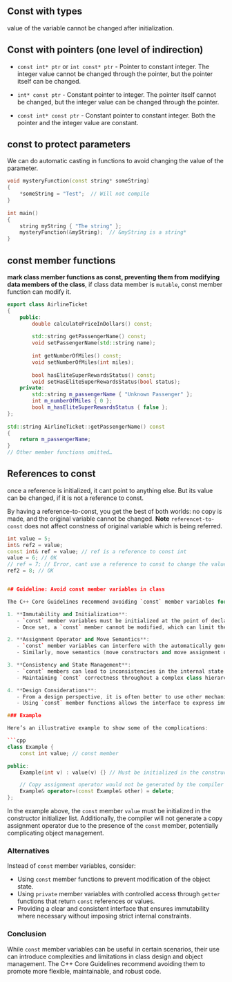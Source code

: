 
## Const with types

value of the variable cannot be changed after initialization.

## Const with pointers (one level of indirection)

- `const int* ptr` or `int const* ptr` - Pointer to constant integer. The integer value cannot be changed through the pointer, but the pointer itself can be changed.

- `int* const ptr` - Constant pointer to integer. The pointer itself cannot be changed, but the integer value can be changed through the pointer.

- `const int* const ptr` - Constant pointer to constant integer. Both the pointer and the integer value are constant.

## const to protect parameters

We can do automatic casting in functions to avoid changing the value of the parameter.

```cpp
void mysteryFunction(const string* someString)
{
    *someString = "Test";  // Will not compile
}
 
int main()
{
    string myString { "The string" };
    mysteryFunction(&myString);  // &myString is a string*
}
```


## const member functions

**mark class member functions as const, preventing them from modifying data members of the class**, if class data member is `mutable`, const member function can modify it.

```cpp
export class AirlineTicket
{
    public:
        double calculatePriceInDollars() const;
 
        std::string getPassengerName() const;
        void setPassengerName(std::string name);
 
        int getNumberOfMiles() const;
        void setNumberOfMiles(int miles);
 
        bool hasEliteSuperRewardsStatus() const;
        void setHasEliteSuperRewardsStatus(bool status);
    private:
        std::string m_passengerName { "Unknown Passenger" };
        int m_numberOfMiles { 0 };
        bool m_hasEliteSuperRewardsStatus { false };
};
 
std::string AirlineTicket::getPassengerName() const
{
    return m_passengerName;
}
// Other member functions omitted…
```

## References to const

once a reference is initialized, it cant point to anything else.
But its value can be changed, if it is not a reference to const.

By having a reference-to-const, you get the best of both worlds: no copy is made, and the original variable cannot be changed.
**Note** `referencet-to-const` does not affect constness of original variable which is being referred.

```cpp
int value = 5;
int& ref2 = value;
const int& ref = value; // ref is a reference to const int
value = 6; // OK
// ref = 7; // Error, cant use a reference to const to change the value of the original variable
ref2 = 8; // OK
```

```cpp

## Guideline: Avoid const member variables in class

The C++ Core Guidelines recommend avoiding `const` member variables for several reasons. Here are some key points:

1. **Immutability and Initialization**:
   - `const` member variables must be initialized at the point of declaration or in the constructor initializer list. This can complicate the construction process, especially if the initialization logic is complex or if it depends on runtime information.
   - Once set, a `const` member cannot be modified, which can limit the flexibility of the class. This immutability can sometimes make it difficult to implement certain algorithms or behaviors that require modification of all member variables.

2. **Assignment Operator and Move Semantics**:
   - `const` member variables can interfere with the automatically generated assignment operator. Since `const` members cannot be assigned after initialization, the compiler-generated assignment operator will not work if the class contains `const` members.
   - Similarly, move semantics (move constructors and move assignment operators) can be problematic. Moving typically involves transferring resources from one object to another, which often necessitates modifying the member variables.

3. **Consistency and State Management**:
   - `const` members can lead to inconsistencies in the internal state management of a class. Since they cannot be changed after initialization, developers might need to introduce additional mutable state or external management logic to handle scenarios where the `const` member needs to be logically modified.
   - Maintaining `const` correctness throughout a complex class hierarchy can be challenging and might introduce subtle bugs or design complications.

4. **Design Considerations**:
   - From a design perspective, it is often better to use other mechanisms to enforce immutability or const-correctness. For example, providing `const` member functions (which guarantee that the function does not modify the object) can be a more flexible and maintainable approach.
   - Using `const` member functions allows the interface to express immutability without imposing the constraints on the internal state management of the class.

### Example

Here’s an illustrative example to show some of the complications:

```cpp
class Example {
    const int value; // const member

public:
    Example(int v) : value(v) {} // Must be initialized in the constructor

    // Copy assignment operator would not be generated by the compiler
    Example& operator=(const Example& other) = delete;
};
```

In the example above, the `const` member `value` must be initialized in the constructor initializer list. Additionally, the compiler will not generate a copy assignment operator due to the presence of the `const` member, potentially complicating object management.

### Alternatives

Instead of `const` member variables, consider:

- Using `const` member functions to prevent modification of the object state.
- Using `private` member variables with controlled access through `getter` functions that return `const` references or values.
- Providing a clear and consistent interface that ensures immutability where necessary without imposing strict internal constraints.

### Conclusion

While `const` member variables can be useful in certain scenarios, their use can introduce complexities and limitations in class design and object management. The C++ Core Guidelines recommend avoiding them to promote more flexible, maintainable, and robust code.